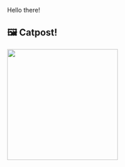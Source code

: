 Hello there!



## 🖼️ Catpost!

<sub>
    <img src="https://cdn2.thecatapi.com/images/d9i.jpg" height="256">
</sub>

